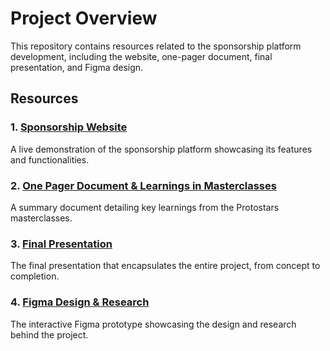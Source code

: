 # Project Overview

This repository contains resources related to the sponsorship platform development, including the website, one-pager document, final presentation, and Figma design.

## Resources

### 1. [Sponsorship Website](https://yashdaga17.github.io/Sponsorship/)
A live demonstration of the sponsorship platform showcasing its features and functionalities.

### 2. [One Pager Document & Learnings in Masterclasses](https://fire-jet-b32.notion.site/Protostars-One-pager-example-c08b207050cb42c7a5e24e1e7ad3f95b)
A summary document detailing key learnings from the Protostars masterclasses.

### 3. [Final Presentation](https://www.canva.com/design/DAGV2k34iMc/9v1SBHjjZP-NcxhwzAifaA/edit?utm_content=DAGV2k34iMc&utm_campaign=designshare&utm_medium=link2&utm_source=sharebutton)
The final presentation that encapsulates the entire project, from concept to completion.

### 4. [Figma Design & Research](https://www.figma.com/design/CxdaYHX2i06g0GiegZ1VIu/Comets-Prototype?node-id=0-1&t=ZgjHdhDXv3GiL0sF-1)
The interactive Figma prototype showcasing the design and research behind the project.
